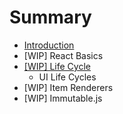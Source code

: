 # Summary

* [Introduction](README.md)
* [WIP] React Basics
* [[WIP] Life Cycle](life_cycle/introduction.md)
   * UI Life Cycles
* [WIP] Item Renderers
* [WIP] Immutable.js

